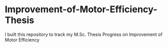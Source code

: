 # Improvement-of-Motor-Efficiency-Thesis
I built this repository to track my M.Sc. Thesis Progress on Improvement of Motor Efficiency
